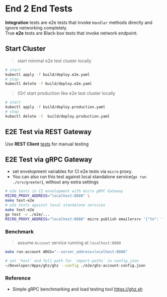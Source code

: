 # End 2 End Tests

**Integration** tests are e2e tests that invoke `Handler` methods directly and ignore networking completely.<br/>
True **e2e** tests are Black-box tests that invoke network endpoint.

## Start Cluster

> start minimal e2e test cluster locally

```bash
# start
kubectl apply -f build/deploy.e2e.yaml
# stop
kubectl delete -f build/deploy.e2e.yaml
```

> (Or) start production like e2e test cluster locally

```bash
# start
kubectl apply -f build/deploy.production.yaml
# stop
kubectl delete -f  build/deploy.production.yaml
```

## E2E Test via REST Gateway

Use **REST Client** [tests](./test-rest-api-account.http) for manual testing

## E2E Test via gRPC Gateway

- set envelopment variables for CI e2e tests via `micro` proxy.
- You can also run this test against local standalone service(`go run ./srv/greeter`), without any extra settings

```bash
# e2e tests in CI envelopment with micro gRPC Gateway
MICRO_PROXY_ADDRESS="localhost:8888" \
make test-e2e
# e2e tests against local standalone services
make test-e2e
go test -v ./e2e/...
MICRO_PROXY_ADDRESS="localhost:8888" micro publish emailersrv '{"to": "sumo@demo.com"}'
```

### Benchmark

> assume `Account` service running at `localhost:8080`

```bash
make run-account ARGS="--server_address=localhost:8080"
```

```bash
# set `host` and full path for `import-paths` in config.json
~/Developer/Apps/ghz/ghz --config ./e2e/ghz-account-config.json
```

### Reference

- Simple gRPC benchmarking and load testing tool <https://ghz.sh>
